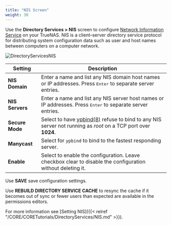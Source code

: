 ```yaml
---
title: "NIS Screen"
weight: 30
---
```



Use the **Directory Services > NIS** screen to configure [Network Information Service](https://www.oreilly.com/library/view/practical-unix-and/0596003234/ch14s01.html) on your TrueNAS. NIS is a client–server directory service protocol for distributing system configuration data such as user and host names between computers on a computer network.

![DirectoryServicesNIS](/images/CORE/12.0/DirectoryServicesNIS.png)

| Setting | Description |
|---------|-------------|
| **NIS Domain** | Enter a name and list any NIS domain host names or IP addresses. Press <kbd>Enter</kbd> to separate server entries. |
| **NIS Servers** |Enter a name and list any NIS server host names or IP addresses. Press <kbd>Enter</kbd> to separate server entries. |
| **Secure Mode** | Select to have [ypbind(8)](https://www.freebsd.org/cgi/man.cgi?query=ypbind) refuse to bind to any NIS server not running as *root* on a TCP port over **1024**. |
| **Manycast** | Select for `ypbind` to bind to the fastest responding server. |
| **Enable** | Select to enable the configuration. Leave checkbox clear to disable the configuration without deleting it. |

Use **SAVE** save configuration settings.

Use **REBUILD DIRECTORY SERVICE CACHE** to resync the cache if it becomes out of sync or fewer users than expected are available in the permissions editors. 

For more information see [Setting NIS]({{< relref "/CORE/CORETutorials/DirectoryServices/NIS.md" >}}).